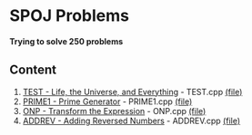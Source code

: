 # SPOJ Problems
#### Trying to solve 250 problems

## Content
1. [TEST - Life, the Universe, and Everything](https://www.spoj.com/problems/TEST/) - TEST.cpp [(file)](TEST.cpp)
2. [PRIME1 - Prime Generator](https://www.spoj.com/problems/PRIME1/) - PRIME1.cpp [(file)](PRIME1.cpp)
3. [ONP - Transform the Expression](https://www.spoj.com/problems/ONP/) - ONP.cpp [(file)](ONP.cpp)
4. [ADDREV - Adding Reversed Numbers](https://www.spoj.com/problems/ADDREV/) - ADDREV.cpp [(file)](ADDREV.cpp)
